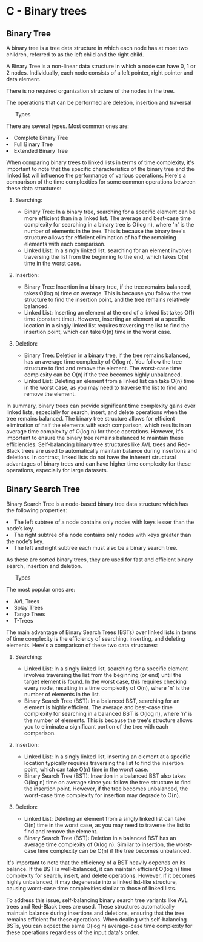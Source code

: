 # C - Binary trees
<h2>Binary Tree</h2>
<p>A binary tree is a tree data structure in which each node has at most two children, referred to as the left child and the right child.</p>
<p>A Binary Tree is a non-linear data structure in which a node can have 0, 1 or 2 nodes. Individually, each node consists of a left pointer, right pointer and data element.</p>
<p>There is no required organization structure of the nodes in the tree.</p>
<p>The operations that can be performed are deletion, insertion and traversal</p>
<ul>Types</ul>
<p>There are several types. Most common ones are:</p>
<li>Complete Binary Tree</li>
<li>Full Binary Tree</li>
<li>Extended Binary Tree</li>
<p>When comparing binary trees to linked lists in terms of time complexity, it's important to note that the specific characteristics of the binary tree and the linked list will influence the performance of various operations. Here's a comparison of the time complexities for some common operations between these data structures:

1. Searching:
   - Binary Tree: In a binary tree, searching for a specific element can be more efficient than in a linked list. The average and best-case time complexity for searching in a binary tree is O(log n), where 'n' is the number of elements in the tree. This is because the binary tree's structure allows for efficient elimination of half the remaining elements with each comparison.
   - Linked List: In a singly linked list, searching for an element involves traversing the list from the beginning to the end, which takes O(n) time in the worst case.

2. Insertion:
   - Binary Tree: Insertion in a binary tree, if the tree remains balanced, takes O(log n) time on average. This is because you follow the tree structure to find the insertion point, and the tree remains relatively balanced.
   - Linked List: Inserting an element at the end of a linked list takes O(1) time (constant time). However, inserting an element at a specific location in a singly linked list requires traversing the list to find the insertion point, which can take O(n) time in the worst case.

3. Deletion:
   - Binary Tree: Deletion in a binary tree, if the tree remains balanced, has an average time complexity of O(log n). You follow the tree structure to find and remove the element. The worst-case time complexity can be O(n) if the tree becomes highly unbalanced.
   - Linked List: Deleting an element from a linked list can take O(n) time in the worst case, as you may need to traverse the list to find and remove the element.

In summary, binary trees can provide significant time complexity gains over linked lists, especially for search, insert, and delete operations when the tree remains balanced. The binary tree structure allows for efficient elimination of half the elements with each comparison, which results in an average time complexity of O(log n) for these operations. However, it's important to ensure the binary tree remains balanced to maintain these efficiencies. Self-balancing binary tree structures like AVL trees and Red-Black trees are used to automatically maintain balance during insertions and deletions. In contrast, linked lists do not have the inherent structural advantages of binary trees and can have higher time complexity for these operations, especially for large datasets.</p>
<h2>Binary Search Tree</h2>
<p>Binary Search Tree is a node-based binary tree data structure which has the following properties:
		<li>The left subtree of a node contains only nodes with keys lesser than the node’s key.</li>
		<li>The right subtree of a node contains only nodes with keys greater than the node’s key.</li>
		<li>The left and right subtree each must also be a binary search tree.</li>
</p>
<p>As these are sorted binary trees, they are used for fast and efficient binary search, insertion and deletion.</p>
<ul>Types</ul>
<p>The most popular ones are:</p>
<li>AVL Trees</li>
<li>Splay Trees</li>
<li>Tango Trees</li>
<li>T-Trees</li>
<p>The main advantage of Binary Search Trees (BSTs) over linked lists in terms of time complexity is the efficiency of searching, inserting, and deleting elements. Here's a comparison of these two data structures:

1. Searching:
   - Linked List: In a singly linked list, searching for a specific element involves traversing the list from the beginning (or end) until the target element is found. In the worst case, this requires checking every node, resulting in a time complexity of O(n), where 'n' is the number of elements in the list.
   - Binary Search Tree (BST): In a balanced BST, searching for an element is highly efficient. The average and best-case time complexity for searching in a balanced BST is O(log n), where 'n' is the number of elements. This is because the tree's structure allows you to eliminate a significant portion of the tree with each comparison.

2. Insertion:
   - Linked List: In a singly linked list, inserting an element at a specific location typically requires traversing the list to find the insertion point, which can take O(n) time in the worst case.
   - Binary Search Tree (BST): Insertion in a balanced BST also takes O(log n) time on average since you follow the tree structure to find the insertion point. However, if the tree becomes unbalanced, the worst-case time complexity for insertion may degrade to O(n).

3. Deletion:
   - Linked List: Deleting an element from a singly linked list can take O(n) time in the worst case, as you may need to traverse the list to find and remove the element.
   - Binary Search Tree (BST): Deletion in a balanced BST has an average time complexity of O(log n). Similar to insertion, the worst-case time complexity can be O(n) if the tree becomes unbalanced.

It's important to note that the efficiency of a BST heavily depends on its balance. If the BST is well-balanced, it can maintain efficient O(log n) time complexity for search, insert, and delete operations. However, if it becomes highly unbalanced, it may degenerate into a linked list-like structure, causing worst-case time complexities similar to those of linked lists.

To address this issue, self-balancing binary search tree variants like AVL trees and Red-Black trees are used. These structures automatically maintain balance during insertions and deletions, ensuring that the tree remains efficient for these operations. When dealing with self-balancing BSTs, you can expect the same O(log n) average-case time complexity for these operations regardless of the input data's order.</p>
